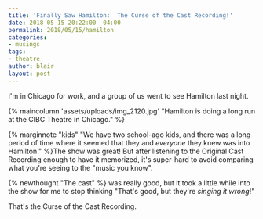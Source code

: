 ```yaml
---
title: 'Finally Saw Hamilton:  The Curse of the Cast Recording!'
date: 2018-05-15 20:22:00 -04:00
permalink: 2018/05/15/hamilton
categories:
- musings
tags:
- theatre
author: blair
layout: post
---
```


I'm in Chicago for work, and a group of us went to see Hamilton last night.

{% maincolumn 'assets/uploads/img_2120.jpg' "Hamilton is doing a long run at the CIBC Theatre in Chicago." %}

{% marginnote "kids" "We have two school-ago kids, and there was a long period of time where it seemed that they and _everyone_ they knew was into Hamilton." %}The show was great!  But after listening to the Original Cast Recording enough to have it memorized, it's super-hard to avoid comparing what you're seeing to the "music you know". 

{% newthought "The cast" %} was really good, but it took a little while into the show for me to stop thinking "That's good, but they're _singing it wrong_!"  

That's the Curse of the Cast Recording.


